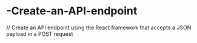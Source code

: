 # -Create-an-API-endpoint
// Create an API endpoint using the React framework that accepts a JSON payload in a POST request
